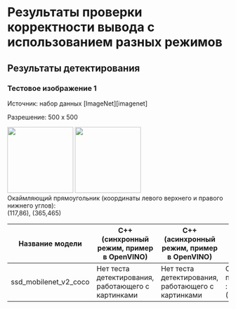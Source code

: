 # Результаты проверки корректности вывода с использованием разных режимов

## Результаты детектирования

### Тестовое изображение 1

Источник: набор данных [ImageNet][imagenet] 

Разрешение: 500 x 500

<div style='float: center'>
<img width="150" src="images\ILSVRC2012_val_00000247.JPEG">
<img width="150" src="detection\ILSVRC2012_val_00000247.JPEG">
</div>
Окаймляющий прямоугольник (координаты левого верхнего и правого нижнего углов):<br>
(117,86), (365,465)

   Название модели   |   C++ (синхронный режим, пример в OpenVINO)  |  C++ (асинхронный режим, пример в OpenVINO)  |   Python (синхронный режим, реализация)  |  Python (асинхронный режим, реализация)|
----------------------|----------------------------------|----------------------------------|--------------------------------|------------------------------------|
ssd_mobilenet_v2_coco | Нет теста детектирования, работающего с картинками | Нет теста детектирования, работающего с картинками | Окаймляющий прямоугольник : (90,100), (356,448) | Окаймляющий прямоугольник : (90,100), (350,450) |